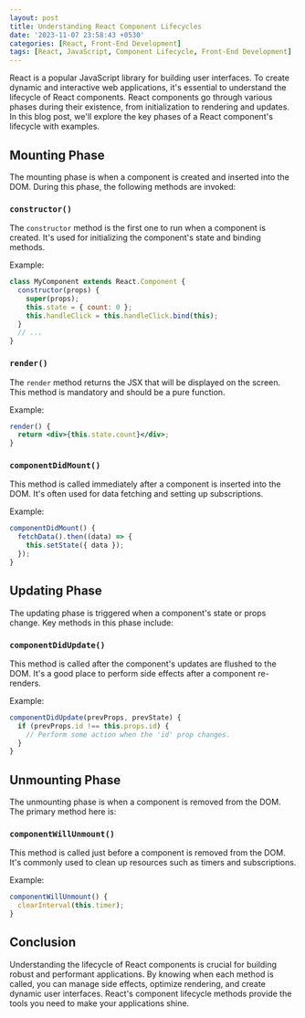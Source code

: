 ```yaml
---
layout: post
title: Understanding React Component Lifecycles
date: '2023-11-07 23:58:43 +0530'
categories: [React, Front-End Development]
tags: [React, JavaScript, Component Lifecycle, Front-End Development]
---
```


React is a popular JavaScript library for building user interfaces. To create dynamic and interactive web applications, it's essential to understand the lifecycle of React components. React components go through various phases during their existence, from initialization to rendering and updates. In this blog post, we'll explore the key phases of a React component's lifecycle with examples.

## Mounting Phase

The mounting phase is when a component is created and inserted into the DOM. During this phase, the following methods are invoked:

### `constructor()`

The `constructor` method is the first one to run when a component is created. It's used for initializing the component's state and binding methods.

Example:

```jsx
class MyComponent extends React.Component {
  constructor(props) {
    super(props);
    this.state = { count: 0 };
    this.handleClick = this.handleClick.bind(this);
  }
  // ...
}
```

### `render()`

The `render` method returns the JSX that will be displayed on the screen. This method is mandatory and should be a pure function.

Example:

```jsx
render() {
  return <div>{this.state.count}</div>;
}
```

### `componentDidMount()`

This method is called immediately after a component is inserted into the DOM. It's often used for data fetching and setting up subscriptions.

Example:

```jsx
componentDidMount() {
  fetchData().then((data) => {
    this.setState({ data });
  });
}
```

## Updating Phase

The updating phase is triggered when a component's state or props change. Key methods in this phase include:

### `componentDidUpdate()`

This method is called after the component's updates are flushed to the DOM. It's a good place to perform side effects after a component re-renders.

Example:

```jsx
componentDidUpdate(prevProps, prevState) {
  if (prevProps.id !== this.props.id) {
    // Perform some action when the 'id' prop changes.
  }
}
```

## Unmounting Phase

The unmounting phase is when a component is removed from the DOM. The primary method here is:

### `componentWillUnmount()`

This method is called just before a component is removed from the DOM. It's commonly used to clean up resources such as timers and subscriptions.

Example:

```jsx
componentWillUnmount() {
  clearInterval(this.timer);
}
```

## Conclusion

Understanding the lifecycle of React components is crucial for building robust and performant applications. By knowing when each method is called, you can manage side effects, optimize rendering, and create dynamic user interfaces. React's component lifecycle methods provide the tools you need to make your applications shine.